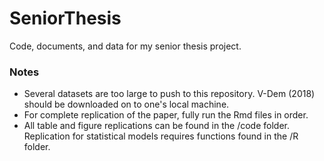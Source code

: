 # SeniorThesis
Code, documents, and data for my senior thesis project.

### Notes 
 - Several datasets are too large to push to this repository. V-Dem (2018) should be downloaded on to one's local machine. 
 - For complete replication of the paper, fully run the Rmd files in order.
 - All table and figure replications can be found in the /code folder. Replication for statistical models requires functions found in the /R folder. 
